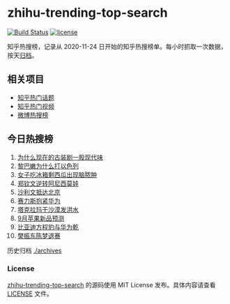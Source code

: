 # zhihu-trending-top-search

[![Build Status](https://github.com/justjavac/zhihu-trending-top-search/workflows/ci/badge.svg?branch=main)](https://github.com/justjavac/zhihu-trending-top-search/actions)
[![license](https://img.shields.io/github/license/justjavac/zhihu-trending-top-search)](https://github.com/justjavac/zhihu-trending-top-search/blob/main/LICENSE)

知乎热搜榜，记录从 2020-11-24
日开始的知乎热搜榜单。每小时抓取一次数据，按天[归档](./archives)。

## 相关项目

- [知乎热门话题](https://github.com/justjavac/zhihu-trending-hot-questions)
- [知乎热门视频](https://github.com/justjavac/zhihu-trending-hot-video)
- [微博热搜榜](https://github.com/justjavac/weibo-trending-hot-search)

## 今日热搜榜

<!-- BEGIN -->
<!-- 最后更新时间 Sun Sep 01 2024 18:06:44 GMT+0800 (China Standard Time) -->

1. [为什么现在的古装剧一股现代味](https://www.zhihu.com/search?q=为什么现在的古装剧一股现代味)
1. [黎巴嫩为什么打以色列](https://www.zhihu.com/search?q=黎巴嫩为什么打以色列)
1. [女子吃冰箱剩西瓜出现脑脓肿](https://www.zhihu.com/search?q=女子吃冰箱剩西瓜出现脑脓肿)
1. [郑钦文逆转阿尼西莫娃](https://www.zhihu.com/search?q=郑钦文逆转阿尼西莫娃)
1. [沙利文抵达北京](https://www.zhihu.com/search?q=沙利文抵达北京)
1. [赛力斯抱紧华为](https://www.zhihu.com/search?q=赛力斯抱紧华为)
1. [塔克拉玛干沙漠发洪水](https://www.zhihu.com/search?q=塔克拉玛干沙漠发洪水)
1. [9月苹果新品预测](https://www.zhihu.com/search?q=9月苹果新品预测)
1. [比亚迪方程豹与华为乾](https://www.zhihu.com/search?q=比亚迪方程豹与华为乾)
1. [樊振东陈梦退赛](https://www.zhihu.com/search?q=樊振东陈梦退赛)

<!-- END -->

历史归档 [./archives](./archives)

### License

[zhihu-trending-top-search](https://github.com/justjavac/zhihu-trending-top-search)
的源码使用 MIT License 发布。具体内容请查看 [LICENSE](./LICENSE) 文件。
